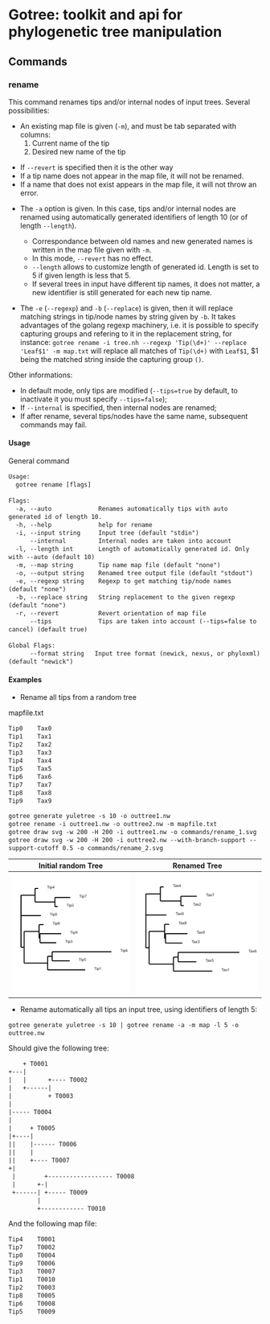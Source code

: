 # Gotree: toolkit and api for phylogenetic tree manipulation

## Commands

### rename
This command renames tips and/or internal nodes of input trees. Several possibilities:

*  An existing map file is given (`-m`), and must be tab separated with columns:
   1) Current name of the tip
   2) Desired new name of the tip
   
  - If `--revert` is specified then it is the other way
  - If a tip name does not appear in the map file, it will not be renamed. 
  - If a name that does not exist appears in the map file, it will not throw an error.

* The `-a` option is given. In this case, tips and/or internal nodes are renamed using automatically generated identifiers of length 10 (or of length `--length`).
  - Correspondance between old names and new generated names is written in the map file given with `-m`. 
  - In this mode, `--revert` has no effect.
  - `--length`  allows to customize length of generated id. Length is set to 5 if given length is less that 5.
  - If several trees in input have different tip names, it does not matter, a new identifier is still generated for each new tip name.

* The `-e` (`--regexp`) and `-b` (`--replace`) is given, then it will replace matching strings in tip/node names by string given by `-b`. It takes advantages of the golang regexp machinery, i.e. it is possible to specify capturing groups and refering to it in the replacement string, for instance: `gotree rename -i tree.nh --regexp 'Tip(\d+)' --replace 'Leaf$1' -m map.txt`  will replace all matches of `Tip(\d+)` with `Leaf$1`, $1 being the matched string inside the capturing group `()`.


Other informations:
- In default mode, only tips are modified (`--tips=true` by default, to inactivate it you must specify `--tips=false`);
- If `--internal` is specified, then internal nodes are renamed;
- If after rename, several tips/nodes have the same name, subsequent commands may fail.

#### Usage

General command
```
Usage:
  gotree rename [flags]

Flags:
  -a, --auto             Renames automatically tips with auto generated id of length 10.
  -h, --help             help for rename
  -i, --input string     Input tree (default "stdin")
      --internal         Internal nodes are taken into account
  -l, --length int       Length of automatically generated id. Only with --auto (default 10)
  -m, --map string       Tip name map file (default "none")
  -o, --output string    Renamed tree output file (default "stdout")
  -e, --regexp string    Regexp to get matching tip/node names (default "none")
  -b, --replace string   String replacement to the given regexp (default "none")
  -r, --revert           Revert orientation of map file
      --tips             Tips are taken into account (--tips=false to cancel) (default true)

Global Flags:
      --format string   Input tree format (newick, nexus, or phyloxml) (default "newick")
```

#### Examples

* Rename all tips from a random tree

mapfile.txt
```
Tip0	Tax0
Tip1	Tax1
Tip2	Tax2
Tip3	Tax3
Tip4	Tax4
Tip5	Tax5
Tip6	Tax6
Tip7	Tax7
Tip8	Tax8
Tip9	Tax9
```

```
gotree generate yuletree -s 10 -o outtree1.nw
gotree rename -i outtree1.nw -o outtree2.nw -m mapfile.txt
gotree draw svg -w 200 -H 200 -i outtree1.nw -o commands/rename_1.svg
gotree draw svg -w 200 -H 200 -i outtree2.nw --with-branch-support --support-cutoff 0.5 -o commands/rename_2.svg
```

Initial random Tree            | Renamed Tree
-------------------------------|---------------------------------------
![Random Tree 1](rename_1.svg) | ![Renamed tree](rename_2.svg)


* Rename automatically all tips an input tree, using identifiers of length 5:

```
gotree generate yuletree -s 10 | gotree rename -a -m map -l 5 -o outtree.nw
```

Should give the following tree:

```
    + T0001                             
+---|                                   
|   |      +---- T0002                  
|   +------|                            
|          + T0003                      
|                                       
|----- T0004                            
|                                       
|     + T0005                           
|+----|                                 
||    |------ T0006                     
||    |                                 
||    +---- T0007                       
+|                                      
 |        +------------------ T0008     
 |      +-|                             
 +------| +----- T0009                  
        |                               
        +------------ T0010             
```

And the following map file:

```
Tip4    T0001
Tip7    T0002
Tip0    T0004
Tip9    T0006
Tip3    T0007
Tip1    T0010
Tip2    T0003
Tip8    T0005
Tip6    T0008
Tip5    T0009
```
